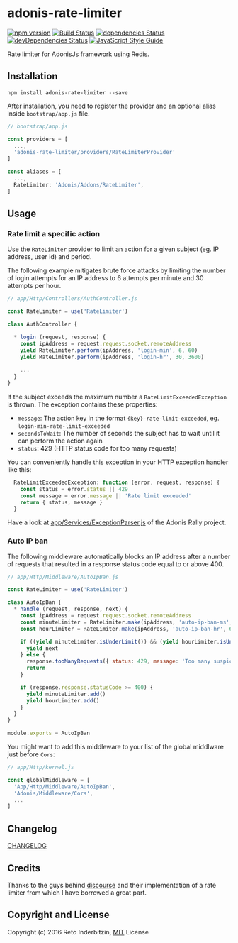 # adonis-rate-limiter

[![npm version](https://badge.fury.io/js/adonis-rate-limiter.svg)](https://badge.fury.io/js/adonis-rate-limiter)
[![Build Status](https://travis-ci.org/indr/adonis-rate-limiter.svg?branch=master)](https://travis-ci.org/indr/adonis-rate-limiter)
[![dependencies Status](https://david-dm.org/indr/adonis-rate-limiter/status.svg)](https://david-dm.org/indr/adonis-rate-limiter)
[![devDependencies Status](https://david-dm.org/indr/adonis-rate-limiter/dev-status.svg)](https://david-dm.org/indr/adonis-rate-limiter?type=dev)
[![JavaScript Style Guide](https://img.shields.io/badge/code%20style-standard-brightgreen.svg)](http://standardjs.com/)

Rate limiter for AdonisJs framework using Redis.

## Installation

```
npm install adonis-rate-limiter --save
```

After installation, you need to register the provider and an optional alias inside `bootstrap/app.js` file.

```javascript
// bootstrap/app.js

const providers = [
  ...,
  'adonis-rate-limiter/providers/RateLimiterProvider'
]

const aliases = [
  ...,
  RateLimiter: 'Adonis/Addons/RateLimiter',
]
```

## Usage

### Rate limit a specific action

Use the `RateLimiter` provider to limit an action for a given subject (eg. IP address, user id) and period.

The following example mitigates brute force attacks by limiting the number of login attempts for an IP address to 6 attempts per minute and 30 attempts per hour.

```javascript
// app/Http/Controllers/AuthController.js

const RateLimiter = use('RateLimiter')

class AuthController {

  * login (request, response) {
    const ipAddress = request.request.socket.remoteAddress
    yield RateLimiter.perform(ipAddress, 'login-min', 6, 60)
    yield RateLimiter.perform(ipAddress, 'login-hr', 30, 3600)
    
    ...
  }
}
```

If the subject exceeds the maximum number a `RateLimitExceededException` is thrown. The exception contains these properties:

 * `message`: The action key in the format `{key}-rate-limit-exceeded`, eg. `login-min-rate-limit-exceeded`
 * `secondsToWait`: The number of seconds the subject has to wait until it can perform the action again
 * `status`: 429 (HTTP status code for too many requests)
 
You can conveniently handle this exception in your HTTP exception handler like this:

```javascript
  RateLimitExceededException: function (error, request, response) {
    const status = error.status || 429
    const message = error.message || 'Rate limit exceeded'
    return { status, message }
  }
```

Have a look at [app/Services/ExceptionParser.js](https://github.com/adonisjs/adonis-rally/blob/develop/app/Services/ExceptionParser.js) of the Adonis Rally project.

### Auto IP ban

The following middleware automatically blocks an IP address after a number of requests that resulted in a response status code equal to or above 400.

```javascript
// app/Http/Middleware/AutoIpBan.js

const RateLimiter = use('RateLimiter')

class AutoIpBan {
  * handle (request, response, next) {
    const ipAddress = request.request.socket.remoteAddress
    const minuteLimiter = RateLimiter.make(ipAddress, 'auto-ip-ban-ms', 10, 60)
    const hourLimiter = RateLimiter.make(ipAddress, 'auto-ip-ban-hr', 60, 3600)

    if ((yield minuteLimiter.isUnderLimit()) && (yield hourLimiter.isUnderLimit())) {
      yield next
    } else {
      response.tooManyRequests({ status: 429, message: 'Too many suspicious requests' })
      return
    }

    if (response.response.statusCode >= 400) {
      yield minuteLimiter.add()
      yield hourLimiter.add()
    }
  }
}

module.exports = AutoIpBan
```

You might want to add this middleware to your list of the global middlware just before `Cors`:

```javascript
// app/Http/kernel.js

const globalMiddleware = [
  'App/Http/Middleware/AutoIpBan',
  'Adonis/Middleware/Cors',
  ...
]
```

## Changelog

[CHANGELOG](CHANGELOG.md)

## Credits

Thanks to the guys behind [discourse](https://github.com/discourse/discourse) and their implementation of a rate limiter from which I have borrowed a great part.

## Copyright and License

Copyright (c) 2016 Reto Inderbitzin, [MIT](LICENSE.md) License
